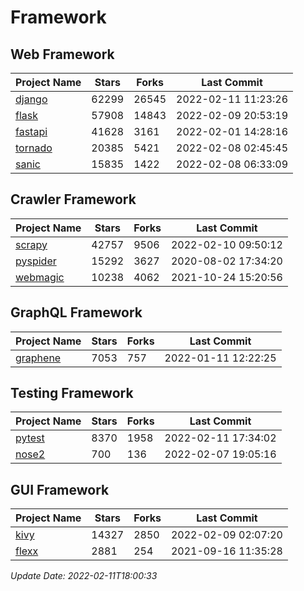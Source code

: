 # Framework

## Web Framework
| Project Name | Stars | Forks | Last Commit |
| ------------ | ----- | ----- | ----------- |
| [django](https://github.com/django/django) | 62299 | 26545 | 2022-02-11 11:23:26 |
| [flask](https://github.com/pallets/flask) | 57908 | 14843 | 2022-02-09 20:53:19 |
| [fastapi](https://github.com/tiangolo/fastapi) | 41628 | 3161 | 2022-02-01 14:28:16 |
| [tornado](https://github.com/tornadoweb/tornado) | 20385 | 5421 | 2022-02-08 02:45:45 |
| [sanic](https://github.com/sanic-org/sanic) | 15835 | 1422 | 2022-02-08 06:33:09 |

## Crawler Framework
| Project Name | Stars | Forks | Last Commit |
| ------------ | ----- | ----- | ----------- |
| [scrapy](https://github.com/scrapy/scrapy) | 42757 | 9506 | 2022-02-10 09:50:12 |
| [pyspider](https://github.com/binux/pyspider) | 15292 | 3627 | 2020-08-02 17:34:20 |
| [webmagic](https://github.com/code4craft/webmagic) | 10238 | 4062 | 2021-10-24 15:20:56 |

## GraphQL Framework
| Project Name | Stars | Forks | Last Commit |
| ------------ | ----- | ----- | ----------- |
| [graphene](https://github.com/graphql-python/graphene) | 7053 | 757 | 2022-01-11 12:22:25 |

## Testing Framework
| Project Name | Stars | Forks | Last Commit |
| ------------ | ----- | ----- | ----------- |
| [pytest](https://github.com/pytest-dev/pytest) | 8370 | 1958 | 2022-02-11 17:34:02 |
| [nose2](https://github.com/nose-devs/nose2) | 700 | 136 | 2022-02-07 19:05:16 |

## GUI Framework
| Project Name | Stars | Forks | Last Commit |
| ------------ | ----- | ----- | ----------- |
| [kivy](https://github.com/kivy/kivy) | 14327 | 2850 | 2022-02-09 02:07:20 |
| [flexx](https://github.com/flexxui/flexx) | 2881 | 254 | 2021-09-16 11:35:28 |

*Update Date: 2022-02-11T18:00:33*